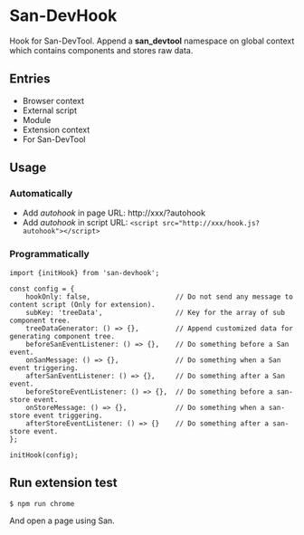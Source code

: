 # San-DevHook

Hook for San-DevTool. Append a __san_devtool__ namespace on global context which
contains components and stores raw data.


## Entries

 - Browser context
  - External script
  - Module
 - Extension context
  - For San-DevTool


## Usage

### Automatically
 
  - Add *autohook* in page URL: http://xxx/?autohook
  - Add *autohook* in script URL: `<script src="http://xxx/hook.js?autohook"></script>`

###  Programmatically
 
```
import {initHook} from 'san-devhook';

const config = {
    hookOnly: false,                     // Do not send any message to content script (Only for extension).
    subKey: 'treeData',                  // Key for the array of sub component tree.
    treeDataGenerator: () => {},         // Append customized data for generating component tree.
    beforeSanEventListener: () => {},    // Do something before a San event.
    onSanMessage: () => {},              // Do something when a San event triggering.
    afterSanEventListener: () => {},     // Do something after a San event.
    beforeStoreEventListener: () => {},  // Do something before a san-store event.
    onStoreMessage: () => {},            // Do something when a san-store event triggering.
    afterStoreEventListener: () => {}    // Do something after a san-store event.
};

initHook(config);
```


## Run extension test
```
$ npm run chrome
```
And open a page using San.